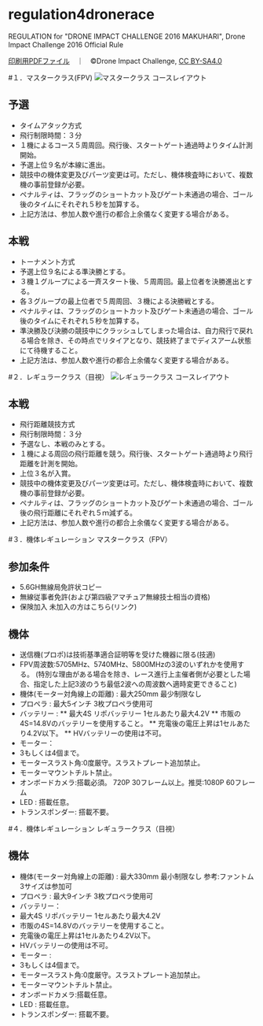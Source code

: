 # regulation4dronerace
REGULATION for "DRONE IMPACT CHALLENGE 2016 MAKUHARI", Drone Impact Challenge 2016 Official Rule

<a href="https://github.com/droneimpactchallenge/regulation4dronerace/blob/master/PDFs/DIChallenge2016MAKUHARI_reglation_v1.1.pdf">印刷用PDFファイル</a>　｜　©Drone Impact Challenge, <a href="https://creativecommons.org/licenses/by-sa/4.0/deed.ja">CC BY-SA4.0</a>

#１．マスタークラス(FPV)
![マスタークラス コースレイアウト](https://cloud.githubusercontent.com/assets/416977/13207169/9e714d3e-d94e-11e5-9a13-b4f4c2fffb4a.png "マスタークラス コースレイアウト")

## 予選
* タイムアタック方式
* 飛行制限時間：３分
* １機によるコース５周周回。飛行後、スタートゲート通過時よりタイム計測開始。
* 予選上位９名が本線に進出。
* 競技中の機体変更及びパーツ変更は可。ただし、機体検査時において、複数機の事前登録が必要。
* ペナルティは、フラッグのショートカット及びゲート未通過の場合、ゴール後のタイムにそれぞれ５秒を加算する。
* 上記方法は、参加人数や進行の都合上余儀なく変更する場合がある。

## 本戦
* トーナメント方式
* 予選上位９名による準決勝とする。
* ３機１グループによる一斉スタート後、５周周回。最上位者を決勝進出とする。
* 各３グループの最上位者で５周周回、３機による決勝戦とする。
* ペナルティは、フラッグのショートカット及びゲート未通過の場合、ゴール後のタイムにそれぞれ５秒を加算する。
* 準決勝及び決勝の競技中にクラッシュしてしまった場合は、自力飛行で戻れる場合を除き、その時点でリタイアとなり、競技終了までディスアーム状態にて待機すること。
* 上記方法は、参加人数や進行の都合上余儀なく変更する場合がある。


#２．レギュラークラス（目視）
![レギュラークラス コースレイアウト](https://cloud.githubusercontent.com/assets/416977/13207184/c128477e-d94e-11e5-9d9b-4ecfcd8a1dc3.png "レギュラークラス コースレイアウト")

## 本戦
* 飛行距離競技方式
* 飛行制限時間：３分
* 予選なし、本戦のみとする。
* １機による周回の飛行距離を競う。飛行後、スタートゲート通過時より飛行距離を計測を開始。
* 上位３名が入賞。
* 競技中の機体変更及びパーツ変更は可。ただし、機体検査時において、複数機の事前登録が必要。
* ペナルティは、フラッグのショートカット及びゲート未通過の場合、ゴール後の飛行距離にそれぞれ５ｍ減ずる。
* 上記方法は、参加人数や進行の都合上余儀なく変更する場合がある。
 
#３．機体レギュレーション マスタークラス（FPV）
## 参加条件
* 5.6GH無線局免許状コピー
* 無線従事者免許(および第四級アマチュア無線技士相当の資格)
* 保険加入 未加入の方はこちら(リンク)
 
## 機体
* 送信機(プロポ)は技術基準適合証明等を受けた機器に限る(技適)
* FPV周波数:5705MHz、5740MHz、5800MHzの3波のいずれかを使用する。
(特別な理由がある場合を除き、レース進行上主催者側が必要とした場合、指定した上記3波のうち最低2波への周波数へ適時変更できること)
* 機体(モーター対角線上の距離) : 最大250mm 最少制限なし
* プロペラ : 最大5インチ 3枚プロペラ使用可
* バッテリー :
** 最大4S リポバッテリー 1セルあたり最大4.2V
** 市販の4S=14.8Vのバッテリーを使用すること。
** 充電後の電圧上昇は1セルあたり4.2V以下。
** HVバッテリーの使用は不可。
* モーター：
 * 3もしくは4個まで。 
 * モータースラスト角:0度厳守。スラストプレート追加禁止。 
 * モーターマウントチルト禁止。
* オンボードカメラ:搭載必須。 720P 30フレーム以上。推奨:1080P 60フレー ム
* LED : 搭載任意。
* トランスポンダー: 搭載不要。


#４．機体レギュレーション レギュラークラス（目視）
## 機体
* 機体(モーター対角線上の距離) : 最大330mm 最小制限なし 参考:ファントム3サイズは参加可
* プロペラ : 最大9インチ 3枚プロペラ使用可
* バッテリー：
 * 最大4S リポバッテリー 1セルあたり最大4.2V
 * 市販の4S=14.8Vのバッテリーを使用すること。 
 * 充電後の電圧上昇は1セルあたり4.2V以下。 
 * HVバッテリーの使用は不可。
* モーター :
 * 3もしくは4個まで。 
 * モータースラスト角:0度厳守。スラストプレート追加禁止。
 * モーターマウントチルト禁止。
* オンボードカメラ:搭載任意。
* LED : 搭載任意。
* トランスポンダー: 搭載不要。


